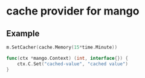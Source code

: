 # cache provider for mango

## Example

```go
m.SetCacher(cache.Memory(15*time.Minute))

func(ctx *mango.Context) (int, interface{}) {
    ctx.C.Set("cached-value", "cached value")
}
```
